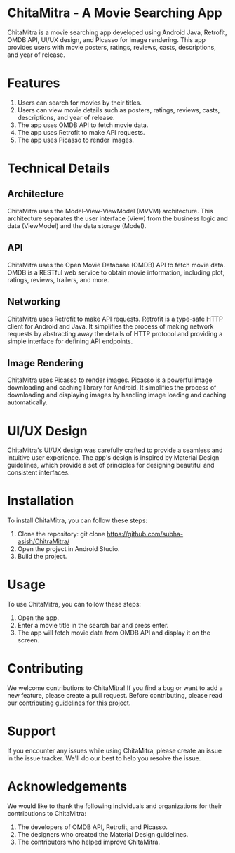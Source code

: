 # ChitaMitra - A Movie Searching App

ChitaMitra is a movie searching app developed using Android Java, Retrofit, OMDB API, UI/UX design, and Picasso for image rendering. This app provides users with movie posters, ratings, reviews, casts, descriptions, and year of release.

# Features
1. Users can search for movies by their titles.
2. Users can view movie details such as posters, ratings, reviews, casts, descriptions, and year of release.
3. The app uses OMDB API to fetch movie data.
4. The app uses Retrofit to make API requests.
5. The app uses Picasso to render images.

# Technical Details
## Architecture
ChitaMitra uses the Model-View-ViewModel (MVVM) architecture. This architecture separates the user interface (View) from the business logic and data (ViewModel) and the data storage (Model).

## API
ChitaMitra uses the Open Movie Database (OMDB) API to fetch movie data. OMDB is a RESTful web service to obtain movie information, including plot, ratings, reviews, trailers, and more.

## Networking
ChitaMitra uses Retrofit to make API requests. Retrofit is a type-safe HTTP client for Android and Java. It simplifies the process of making network requests by abstracting away the details of HTTP protocol and providing a simple interface for defining API endpoints.
##  Image Rendering
ChitaMitra uses Picasso to render images. Picasso is a powerful image downloading and caching library for Android. It simplifies the process of downloading and displaying images by handling image loading and caching automatically.


# UI/UX Design
ChitaMitra's UI/UX design was carefully crafted to provide a seamless and intuitive user experience. The app's design is inspired by Material Design guidelines, which provide a set of principles for designing beautiful and consistent interfaces.

# Installation

To install ChitaMitra, you can follow these steps:

1. Clone the repository: git clone https://github.com/subha-asish/ChitraMitra/
2. Open the project in Android Studio.
3. Build the project.

# Usage
To use ChitaMitra, you can follow these steps:

1. Open the app.
2. Enter a movie title in the search bar and press enter.
3. The app will fetch movie data from OMDB API and display it on the screen.


# Contributing

We welcome contributions to ChitaMitra! If you find a bug or want to add a new feature, please create a pull request. Before contributing, please read our  [contributing guidelines for this project](blob/master/CONTRIBUTING.md).

# Support
If you encounter any issues while using ChitaMitra, please create an issue in the issue tracker. We'll do our best to help you resolve the issue.

# Acknowledgements
We would like to thank the following individuals and organizations for their contributions to ChitaMitra:

1. The developers of OMDB API, Retrofit, and Picasso.
2. The designers who created the Material Design guidelines.
3. The contributors who helped improve ChitaMitra.
